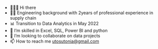 - 🙋🏽‍♀️ Hi there
- 👩‍💻 Engineering background with 2years of professional experience in supply chain
- 📊 Transition to Data Analytics in May 2022
- 🌱 I’m skilled in Excel, SQL, Power BI and python 
- 💞️ I’m looking to collaborate on data projects 
- 📫 How to reach me utosutonia@gmail.com

<!---
Ifechi22/Ifechi22 is a ✨ special ✨ repository because its `README.md` (this file) appears on your GitHub profile.
You can click the Preview link to take a look at your changes.
--->
